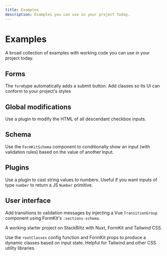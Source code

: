 ```yaml
---
title: Examples
description: Examples you can use in your project today.
---
```


# Examples

A broad collection of examples with working code you can use in your project today.

## Forms

<ExampleCard
  href="https://formkit.link/012a9d91d7ddfc29400fb38297e220d7"
  title="Add classes to the FormKit-provided submit button">
    The <code>form</code>type automatically adds a submit button. Add classes so its UI can conform to your project's styles
</ExampleCard>

## Global modifications

<ExampleCard
  href="https://formkit.link/17071b70d7a6f8f1a1720a36f37652cf"
  title="Remove the inner wrapper on all checkboxes">
    Use a plugin to modify the HTML of all descendant checkbox inputs.
</ExampleCard>

## Schema

<ExampleCard
  href="https://formkit.link/004bb4689e29ff2d9caedf884171affe"
  title="Conditionally show input based on value of another input">
    Use the <code>FormKitSchema</code> component to conditionally show an input (with validation rules) based on the value of another input.
</ExampleCard>

## Plugins
<ExampleCard
  href="https://formkit.link/65ccc2d278832743796f8e1337148954"
  title="Make number inputs return number values">
    Use a plugin to cast string values to numbers. Useful if you want inputs of type <code>number</code> to return a JS <code>Number</code> primitive.
</ExampleCard>

## User interface
<ExampleCard
  href="https://formkit.link/7bfec79f1a5dc009b079e4b4823e92df"
  title="Add transitions to validation messages">
    Add transitions to validation messages by injecting a Vue <code>TransitionGroup</code> component using FormKit's <code>:sections-schema</code>. 
</ExampleCard>

<ExampleCard
  href="https://stackblitz.com/edit/github-vqvsuh"
  title="Starter project with Nuxt, FormKit, and Tailwind">
    A working starter project on StackBlitz with Nuxt, FormKit and Tailwind CSS.
</ExampleCard>

<ExampleCard
  href="https://formkit.link/882b4192c1e0c50c0ca0b1e029a6fcea"
  title="Produce dynamic classes based on an input's state">
    Use the <code>rootClasses</code> config function and FormKit props to produce a dynamic classes based on input state. Helpful for Tailwind and other CSS utility libraries.
</ExampleCard>



